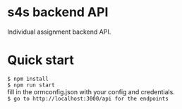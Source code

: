 # s4s backend API
Individual assignment backend API.

# Quick start
`$ npm install`  
`$ npm run start`  
fill in the ormconfig.json with your config and credentials.  
`$ go to http://localhost:3000/api for the endpoints`  
